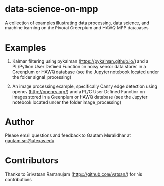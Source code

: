 # data-science-on-mpp
A collection of examples illustrating data processing, data science, and machine learning on the Pivotal Greenplum and HAWQ MPP databases

Examples
===========================
1. Kalman filtering using pykalman (https://pykalman.github.io/) and a PL/Python User Defined Function on noisy sensor data stored in a Greenplum or HAWQ database (see the Jupyter notebook located under the folder signal_processing)

2. An image processing example, specifically Canny edge detection using opencv (http://opencv.org/) and a PL/C User Defined Function on images stored in a Greenplum or HAWQ database (see the Jupyter notebook located under the folder image_processing) 


# Author
Please email questions and feedback to Gautam Muralidhar at gautam.sm@utexas.edu

# Contributors
Thanks to Srivatsan Ramanujam (https://github.com/vatsan/) for his contributions
